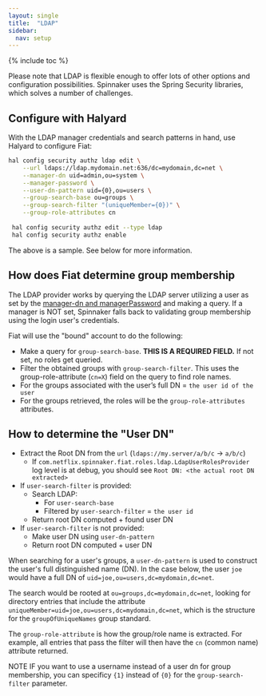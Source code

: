 ```yaml
---
layout: single
title:  "LDAP"
sidebar:
  nav: setup
---
```


{% include toc %}


Please note that LDAP is flexible enough to offer lots of other options and configuration possibilities.  Spinnaker
uses the Spring Security libraries, which solves a number of challenges.  


## Configure with Halyard

With the LDAP manager credentials and search patterns in hand, use Halyard to configure Fiat:

```bash
hal config security authz ldap edit \
    --url ldaps://ldap.mydomain.net:636/dc=mydomain,dc=net \
    --manager-dn uid=admin,ou=system \
    --manager-password \
    --user-dn-pattern uid={0},ou=users \
    --group-search-base ou=groups \
    --group-search-filter "(uniqueMember={0})" \
    --group-role-attributes cn
      
 hal config security authz edit --type ldap
 hal config security authz enable
```
The above is a sample.  See below for more information.

## How does Fiat determine group membership
The LDAP provider works by querying the LDAP server utilizing a user as set by the 
[manager-dn and managerPassword](/reference/halyard/commands/#hal-config-security-authz-ldap-edit) and making a 
query. If a manager is NOT set, Spinnaker falls back to validating group membership using the login user's credentials.  

Fiat will use the "bound" account to do the following:
- Make a query for `group-search-base`. **THIS IS A REQUIRED FIELD.**  If not set, no roles get queried.
- Filter the obtained groups with `group-search-filter`.  This uses the group-role-attribute (`cn=X`) field on the query to find role names. 
- For the groups associated with the user’s full DN = `the user id of the user`
- For the groups retrieved, the roles will be the `group-role-attributes` attributes.

## How to determine the "User DN" 

- Extract the Root DN from the `url` (`ldaps://my.server/a/b/c` → `a/b/c`)
    - If `com.netflix.spinnaker.fiat.roles.ldap.LdapUserRolesProvider` log level is at debug, you should 
    see `Root DN: <the actual root DN extracted>`
- If `user-search-filter` is provided:
    - Search LDAP:
        - For `user-search-base`
        - Filtered by `user-search-filter` = `the user id`
    - Return root DN computed + found user DN
- If `user-search-filter` is not provided:
    - Make user DN using `user-dn-pattern`
    - Return root DN computed + user DN
    
When searching for a user's groups, a `user-dn-pattern` is used to construct the user's full
distinguished name (DN). In the case below, the user `joe` would have a full DN of
`uid=joe,ou=users,dc=mydomain,dc=net`.

The search would be rooted at `ou=groups,dc=mydomain,dc=net`, looking for directory entries that
include the attribute `uniqueMember=uid=joe,ou=users,dc=mydomain,dc=net`, which is the structure
for the `groupOfUniqueNames` group standard.

The `group-role-attribute` is how the group/role name is extracted. For example, all entries that
pass the filter will then have the `cn` (common name) attribute returned. 

NOTE IF you want to use a username instead of a user dn for group membership, you can specificy `{1}` instead of `{0}` for 
the `group-search-filter` parameter.  
